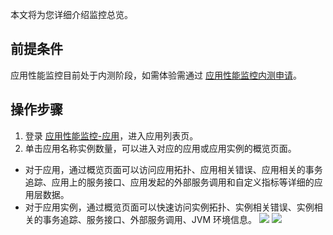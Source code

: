 本文将为您详细介绍监控总览。

## 前提条件


应用性能监控目前处于内测阶段，如需体验需通过 [应用性能监控内测申请](https://cloud.tencent.com/apply/p/f5yvbf09mka)。

## 操作步骤

1. 登录 [应用性能监控-应用](https://console.cloud.tencent.com/tapm/application)，进入应用列表页。
2. 单击应用名称实例数量，可以进入对应的应用或应用实例的概览页面。
 - 对于应用，通过概览页面可以访问应用拓扑、应用相关错误、应用相关的事务追踪、应用上的服务接口、应用发起的外部服务调用和自定义指标等详细的应用层数据。
 - 对于应用实例，通过概览页面可以快速访问实例拓扑、实例相关错误、实例相关的事务追踪、服务接口、外部服务调用、JVM 环境信息。
![](https://main.qcloudimg.com/raw/1558408b4a0d33988157cca7c76b942b.png)
![](https://main.qcloudimg.com/raw/250cc2388c4c850fc98bfc50dc9b0f72.png)

